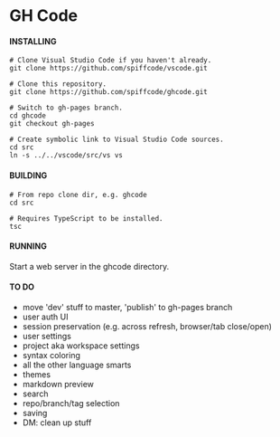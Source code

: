# GH Code

#### INSTALLING

    # Clone Visual Studio Code if you haven't already.
    git clone https://github.com/spiffcode/vscode.git
    
    # Clone this repository.  
    git clone https://github.com/spiffcode/ghcode.git
    
    # Switch to gh-pages branch.
    cd ghcode
    git checkout gh-pages

    # Create symbolic link to Visual Studio Code sources.
    cd src
    ln -s ../../vscode/src/vs vs

#### BUILDING

    # From repo clone dir, e.g. ghcode
    cd src
    
    # Requires TypeScript to be installed.
    tsc

#### RUNNING

Start a web server in the ghcode directory.

#### TO DO

* move 'dev' stuff to master, 'publish' to gh-pages branch
* user auth UI
* session preservation (e.g. across refresh, browser/tab close/open)
* user settings
* project aka workspace settings
* syntax coloring
* all the other language smarts
* themes
* markdown preview
* search
* repo/branch/tag selection
* saving
* DM: clean up stuff
